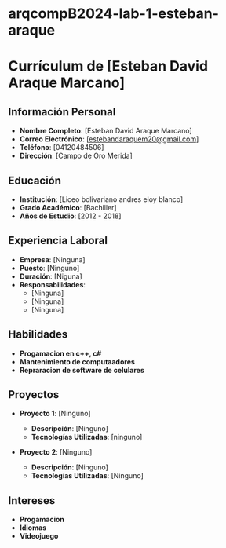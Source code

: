 # arqcompB2024-lab-1-esteban-araque
# Currículum de [Esteban David Araque Marcano]

## Información Personal
- **Nombre Completo**: [Esteban David Araque Marcano]
- **Correo Electrónico**: [estebandaraquem20@gmail.com]
- **Teléfono**: [04120484506]
- **Dirección**: [Campo de Oro Merida]

## Educación
- **Institución**: [Liceo bolivariano andres eloy blanco]
- **Grado Académico**: [Bachiller]
- **Años de Estudio**: [2012 - 2018]

## Experiencia Laboral
- **Empresa**: [Ninguna]
- **Puesto**: [Ninguno]
- **Duración**: [Niguna]
- **Responsabilidades**:
  - [Ninguna]
  - [Ninguna]
  - [Ninguna]

## Habilidades
- **Progamacion en c++, c#**
- **Mantenimiento de computaadores**
- **Repraracion de software de celulares**

## Proyectos
- **Proyecto 1**: [Ninguno]
  - **Descripción**: [Ninguno]
  - **Tecnologías Utilizadas**: [ninguno]

- **Proyecto 2**: [Ninguno]
  - **Descripción**: [Ninguno]
  - **Tecnologías Utilizadas**: [Ninguno]

## Intereses
- **Progamacion**
- **Idiomas**
- **Videojuego**

